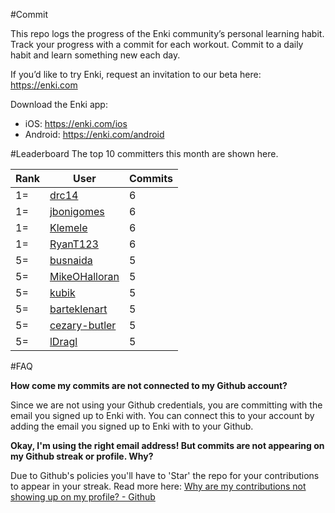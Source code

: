 #Commit

This repo logs the progress of the Enki community’s personal learning habit. Track your progress with a commit for each workout. Commit to a daily habit and learn something new each day.

If you’d like to try Enki, request an invitation to our beta here: https://enki.com

Download the Enki app: 
 - iOS: https://enki.com/ios
 - Android: https://enki.com/android

#Leaderboard
The top 10 committers this month are shown here.

| Rank | User | Commits |
|------|------|---------|
|1=|[drc14](https://github.com/drc14)|6|
|1=|[jbonigomes](https://github.com/jbonigomes)|6|
|1=|[Klemele](https://github.com/Klemele)|6|
|1=|[RyanT123](https://github.com/RyanT123)|6|
|5=|[busnaida](https://github.com/busnaida)|5|
|5=|[MikeOHalloran](https://github.com/MikeOHalloran)|5|
|5=|[kubik](https://github.com/kubik)|5|
|5=|[barteklenart](https://github.com/barteklenart)|5|
|5=|[cezary-butler](https://github.com/cezary-butler)|5|
|5=|[lDragl](https://github.com/lDragl)|5|

#FAQ

**How come my commits are not connected to my Github account?**

Since we are not using your Github credentials, you are committing with the email you signed up to Enki with. You can connect this to your account by adding the email you signed up to Enki with to your Github.

**Okay, I'm using the right email address! But commits are not appearing on my Github streak or profile. Why?**

Due to Github's policies you'll have to 'Star' the repo for your contributions to appear in your streak. Read more here: [Why are my contributions not showing up on my profile? - Github](https://help.github.com/articles/why-are-my-contributions-not-showing-up-on-my-profile/)
